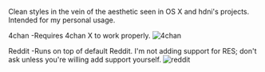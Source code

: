 Clean styles in the vein of the aesthetic seen in OS X and hdni's projects. Intended for my personal usage.

4chan
-Requires 4chan X to work properly.
![4chan](http://goput.it/uhx.png)

Reddit
-Runs on top of default Reddit. I'm not adding support for RES; don't ask unless you're willing add support yourself.
![reddit](http://goput.it/s6o.png)

